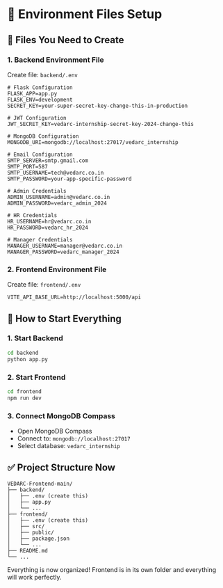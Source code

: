 # 🔧 Environment Files Setup

## 📁 **Files You Need to Create**

### **1. Backend Environment File**
Create file: `backend/.env`

```env
# Flask Configuration
FLASK_APP=app.py
FLASK_ENV=development
SECRET_KEY=your-super-secret-key-change-this-in-production

# JWT Configuration
JWT_SECRET_KEY=vedarc-internship-secret-key-2024-change-this

# MongoDB Configuration
MONGODB_URI=mongodb://localhost:27017/vedarc_internship

# Email Configuration
SMTP_SERVER=smtp.gmail.com
SMTP_PORT=587
SMTP_USERNAME=tech@vedarc.co.in
SMTP_PASSWORD=your-app-specific-password

# Admin Credentials
ADMIN_USERNAME=admin@vedarc.co.in
ADMIN_PASSWORD=vedarc_admin_2024

# HR Credentials
HR_USERNAME=hr@vedarc.co.in
HR_PASSWORD=vedarc_hr_2024

# Manager Credentials
MANAGER_USERNAME=manager@vedarc.co.in
MANAGER_PASSWORD=vedarc_manager_2024
```

### **2. Frontend Environment File**
Create file: `frontend/.env`

```env
VITE_API_BASE_URL=http://localhost:5000/api
```

## 🚀 **How to Start Everything**

### **1. Start Backend**
```bash
cd backend
python app.py
```

### **2. Start Frontend**
```bash
cd frontend
npm run dev
```

### **3. Connect MongoDB Compass**
- Open MongoDB Compass
- Connect to: `mongodb://localhost:27017`
- Select database: `vedarc_internship`

## ✅ **Project Structure Now**
```
VEDARC-Frontend-main/
├── backend/
│   ├── .env (create this)
│   ├── app.py
│   └── ...
├── frontend/
│   ├── .env (create this)
│   ├── src/
│   ├── public/
│   ├── package.json
│   └── ...
├── README.md
└── ...
```

Everything is now organized! Frontend is in its own folder and everything will work perfectly. 